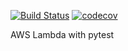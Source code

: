 [![Build Status](https://travis-ci.org/hche608/hax3-py-aws-lambda.svg?branch=master)](https://travis-ci.org/hche608/hax3-py-aws-lambda) [![codecov](https://codecov.io/gh/hche608/hax3-py-aws-lambda/branch/master/graph/badge.svg)](https://codecov.io/gh/hche608/hax3-py-aws-lambda)


AWS Lambda with pytest
